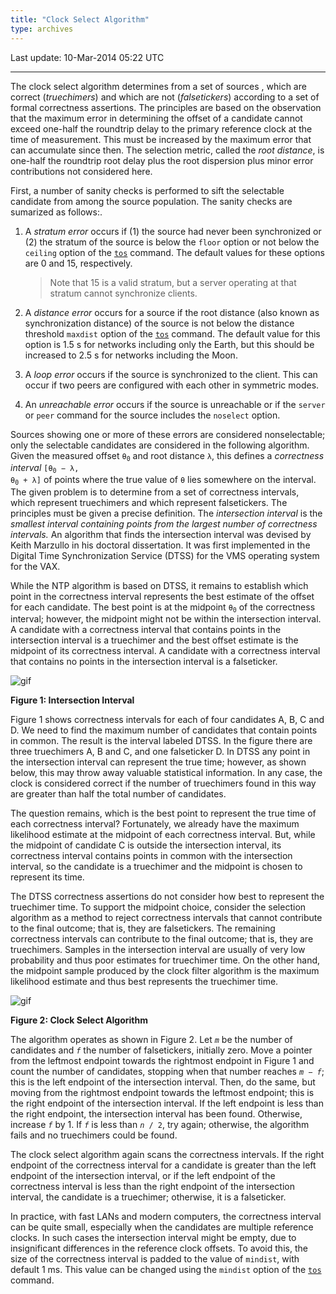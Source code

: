 ```yaml
---
title: "Clock Select Algorithm"
type: archives
---
```


Last update: 10-Mar-2014 05:22 UTC

* * *

The clock select algorithm determines from a set of sources , which are correct (_truechimers_) and which are not (_falsetickers_) according to a set of formal correctness assertions. The principles are based on the observation that the maximum error in determining the offset of a candidate cannot exceed one-half the roundtrip delay to the primary reference clock at the time of measurement. This must be increased by the maximum error that can accumulate since then. The selection metric, called the _root distance_, is one-half the roundtrip root delay plus the root dispersion plus minor error contributions not considered here.

First, a number of sanity checks is performed to sift the selectable candidate from among the source population. The sanity checks are sumarized as follows:.

1.  A _stratum error_ occurs if (1) the source had never been synchronized or (2) the stratum of the source is below the <code>floor</code> option or not below the <code>ceiling</code> option of the [<code>tos</code>](/archives/4.2.8-series/miscopt/) command. The default values for these options are 0 and 15, respectively.

    > Note that 15 is a valid stratum, but a server operating at that stratum cannot synchronize clients.
2.  A _distance error_ occurs for a source if the root distance (also known as synchronization distance) of the source is not below the distance threshold <code>maxdist</code> option of the [<code>tos</code>](/archives/4.2.8-series/miscopt/) command. The default value for this option is 1.5 s for networks including only the Earth, but this should be increased to 2.5 s for networks including the Moon.
3.  A _loop_ _error_ occurs if the source is synchronized to the client. This can occur if two peers are configured with each other in symmetric modes.
4.  An _unreachable_ _error_ occurs if the source is unreachable or if the <code>server</code> or <code>peer</code> command for the source includes the <code>noselect</code> option.

Sources showing one or more of these errors are considered nonselectable; only the selectable candidates are considered in the following algorithm. Given the measured offset <code>θ<sub>0</sub></code> and root distance <code>λ</code>, this defines a _correctness interval_ <code>[θ<sub>0</sub> − λ, θ<sub>0</sub> + λ]</code> of points where the true value of <code>θ</code> lies somewhere on the interval. The given problem is to determine from a set of correctness intervals, which represent truechimers and which represent falsetickers. The principles must be given a precise definition. The _intersection interval_ is the _smallest interval containing points from the largest number of correctness intervals._ An algorithm that finds the intersection interval was devised by Keith Marzullo in his doctoral dissertation. It was first implemented in the Digital Time Synchronization Service (DTSS) for the VMS operating system for the VAX.

While the NTP algorithm is based on DTSS, it remains to establish which point in the correctness interval represents the best estimate of the offset for each candidate. The best point is at the midpoint <code>θ<sub>0</sub></code> of the correctness interval; however, the midpoint might not be within the intersection interval. A candidate with a correctness interval that contains points in the intersection interval is a truechimer and the best offset estimate is the midpoint of its correctness interval. A candidate with a correctness interval that contains no points in the intersection interval is a falseticker.

![gif](/archives/pic/flt3.gif)

**Figure 1: Intersection Interval**

Figure 1 shows correctness intervals for each of four candidates A, B, C and D. We need to find the maximum number of candidates that contain points in common. The result is the interval labeled DTSS. In the figure there are three truechimers A, B and C, and one falseticker D. In DTSS any point in the intersection interval can represent the true time; however, as shown below, this may throw away valuable statistical information. In any case, the clock is considered correct if the number of truechimers found in this way are greater than half the total number of candidates.

The question remains, which is the best point to represent the true time of each correctness interval? Fortunately, we already have the maximum likelihood estimate at the midpoint of each correctness interval. But, while the midpoint of candidate C is outside the intersection interval, its correctness interval contains points in common with the intersection interval, so the candidate is a truechimer and the midpoint is chosen to represent its time.

The DTSS correctness assertions do not consider how best to represent the truechimer time. To support the midpoint choice, consider the selection algorithm as a method to reject correctness intervals that cannot contribute to the final outcome; that is, they are falsetickers. The remaining correctness intervals can contribute to the final outcome; that is, they are truechimers. Samples in the intersection interval are usually of very low probability and thus poor estimates for truechimer time. On the other hand, the midpoint sample produced by the clock filter algorithm is the maximum likelihood estimate and thus best represents the truechimer time.

![gif](/archives/pic/flt6.gif)

**Figure 2: Clock Select Algorithm**

The algorithm operates as shown in Figure 2. Let <code>_m_</code> be the number of candidates and <code>_f_</code> the number of falsetickers, initially zero. Move a pointer from the leftmost endpoint towards the rightmost endpoint in Figure 1 and count the number of candidates, stopping when that number reaches <code>_m_ − _f_</code>; this is the left endpoint of the intersection interval. Then, do the same, but moving from the rightmost endpoint towards the leftmost endpoint; this is the right endpoint of the intersection interval. If the left endpoint is less than the right endpoint, the intersection interval has been found. Otherwise, increase <code>_f_</code> by 1. If <code>_f_</code> is less than <code>_n_ / 2</code>, try again; otherwise, the algorithm fails and no truechimers could be found.

The clock select algorithm again scans the correctness intervals. If the right endpoint of the correctness interval for a candidate is greater than the left endpoint of the intersection interval, or if the left endpoint of the correctness interval is less than the right endpoint of the intersection interval, the candidate is a truechimer; otherwise, it is a falseticker.

In practice, with fast LANs and modern computers, the correctness interval can be quite small, especially when the candidates are multiple reference clocks. In such cases the intersection interval might be empty, due to insignificant differences in the reference clock offsets. To avoid this, the size of the correctness interval is padded to the value of <code>mindist</code>, with default 1 ms. This value can be changed using the <code>mindist</code> option of the [<code>tos</code>](/archives/4.2.8-series/miscopt/) command.